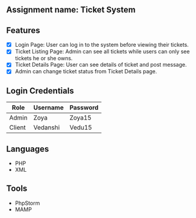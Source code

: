 ## Assignment name: Ticket System
## Features
- [x] Login Page: User can log in to the system before viewing their tickets.
- [x] Ticket Listing Page: Admin can see all tickets while users can only see tickets he or she owns.
- [x] Ticket Details Page: User can see details of ticket and post message.
- [x] Admin can change ticket status from Ticket Details page.

## Login Credentials
| Role | Username | Password |
| --- | --- | --- |
| Admin | Zoya | Zoya15 |
| Client | Vedanshi | Vedu15 |

## Languages
* PHP 
* XML

## Tools
* PhpStorm
* MAMP



